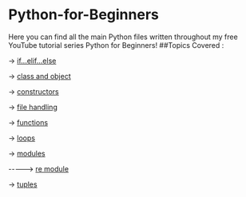 # Python-for-Beginners
Here you can find all the main Python files written throughout my free YouTube tutorial series Python for Beginners!
##Topics Covered :

-> [if...elif...else](https://www.tutorialspoint.com/python/python_if_else.htm)

-> [class and object](https://www.w3schools.com/python/python_classes.asp)

-> [constructors](https://www.geeksforgeeks.org/constructors-in-python/)

-> [file handling](https://www.tutorialspoint.com/python/python_files_io.htm)

-> [functions](https://www.tutorialspoint.com/python/python_functions.htm)

-> [loops](https://www.tutorialspoint.com/python/python_loops.htm)

-> [modules](https://www.tutorialspoint.com/python/python_modules.htm)
    
-----> [re module](https://www.w3schools.com/python/python_regex.asp)

-> [tuples](https://www.tutorialspoint.com/python/python_tuples.htm)


